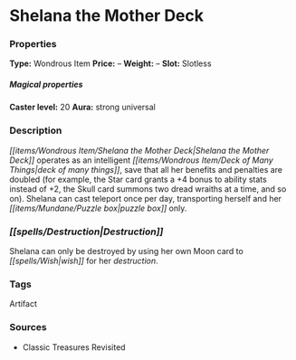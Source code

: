﻿---
Title: "Shelana the Mother Deck"
Type: "Wondrous Item"
Price: "–"
Weight: "–"
Slot: "Slotless"
Caster level: "20"
Aura: "strong universal"
Description: |
  "_Shelana the Mother Deck_ operates as an intelligent deck of many things, save that all her benefits and penalties are doubled (for example, the Star card grants a +4 bonus to ability stats instead of +2, the Skull card summons two dread wraiths at a time, and so on). Shelana can cast _teleport_ once per day, transporting herself and her puzzle box only."
Destruction: |
  "_Shelana_ can only be destroyed by using her own Moon card to wish for her destruction."
Sources: "['Classic Treasures Revisited']"
---

# Shelana the Mother Deck

### Properties

**Type:** Wondrous Item **Price:** – **Weight:** – **Slot:** Slotless

##### Magical properties

**Caster level:** 20 **Aura:** strong universal

### Description

_[[items/Wondrous Item/Shelana the Mother Deck|Shelana the Mother Deck]]_ operates as an intelligent _[[items/Wondrous Item/Deck of Many Things|deck of many things]]_, save that all her benefits and penalties are doubled (for example, the Star card grants a +4 bonus to ability stats instead of +2, the Skull card summons two dread wraiths at a time, and so on). Shelana can cast teleport once per day, transporting herself and her _[[items/Mundane/Puzzle box|puzzle box]]_ only.

### _[[spells/Destruction|Destruction]]_

Shelana can only be destroyed by using her own Moon card to _[[spells/Wish|wish]]_ for her _destruction_.

### Tags

Artifact

### Sources

* Classic Treasures Revisited